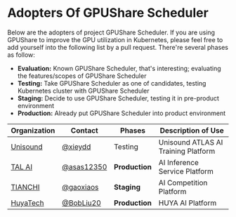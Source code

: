 # Adopters Of GPUShare Scheduler 

Below are the adopters of project GPUShare Scheduler. If you are using GPUShare to improve the GPU utilization in Kubernetes, please feel free to add yourself into the following list by a pull request. There're several phases as follow:

* **Evaluation:** Known GPUShare Scheduler, that's interesting; evaluating the features/scopes of GPUShare Scheduler
* **Testing:** Take GPUShare Scheduler as one of candidates, testing Kubernetes cluster with GPUShare Scheduler
* **Staging:** Decide to use GPUShare Scheduler, testing it in pre-product environment
* **Production:** Already put GPUShare Scheduler into product environment

| Organization | Contact | Phases      | Description of Use |
| ------------ | ------- | ----------- | ------------------ |
| [Unisound](https://www.unisound.com/) | [@xieydd](https://github.com/xieydd) | Testing | Unisound ATLAS AI Training Platform |
| [TAL AI](https://ai.100tal.com) | [@asas12350](https://github.com/asas12350) | **Production** | AI Inference Service Platform|
| [TIANCHI](https://tianchi.aliyun.com) | [@gaoxiaos](https://github.com/gaoxiaos) | **Staging** | AI Competition Platform|
| [HuyaTech](https://www.huya.com) | [@BobLiu20](https://github.com/BobLiu20) | **Production** | HUYA AI Platform |

